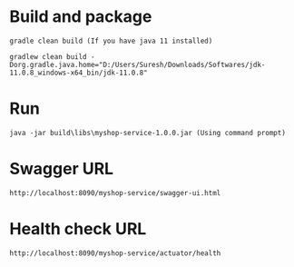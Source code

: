# Build and package

```
gradle clean build (If you have java 11 installed)
```

```
gradlew clean build -Dorg.gradle.java.home="D:/Users/Suresh/Downloads/Softwares/jdk-11.0.8_windows-x64_bin/jdk-11.0.8"
```

# Run

```
java -jar build\libs\myshop-service-1.0.0.jar (Using command prompt)
```
# Swagger URL

```
http://localhost:8090/myshop-service/swagger-ui.html
```

# Health check URL

```
http://localhost:8090/myshop-service/actuator/health
```
